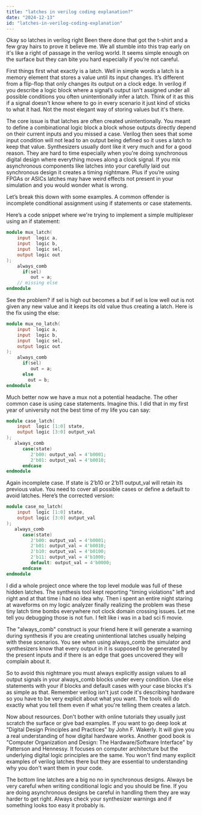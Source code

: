 ```yaml
---
title: "latches in verilog coding explanation?"
date: "2024-12-13"
id: "latches-in-verilog-coding-explanation"
---
```


Okay so latches in verilog right Been there done that got the t-shirt and a few gray hairs to prove it believe me. We all stumble into this trap early on it's like a right of passage in the verilog world. It seems simple enough on the surface but they can bite you hard especially if you’re not careful.

First things first what exactly is a latch. Well in simple words a latch is a memory element that stores a value until its input changes. It’s different from a flip-flop that only changes its output on a clock edge. In verilog if you describe a logic block where a signal’s output isn't assigned under all possible conditions you often unintentionally infer a latch. Think of it as this if a signal doesn't know where to go in every scenario it just kind of sticks to what it had. Not the most elegant way of storing values but it's there.

The core issue is that latches are often created unintentionally. You meant to define a combinational logic block a block whose outputs directly depend on their current inputs and you missed a case. Verilog then sees that some input condition will not lead to an output being defined so it uses a latch to keep that value. Synthesizers usually dont like it very much and for a good reason. They are hard to time especially when you're doing synchronous digital design where everything moves along a clock signal. If you mix asynchronous components like latches into your carefully laid out synchronous design it creates a timing nightmare. Plus if you’re using FPGAs or ASICs latches may have weird effects not present in your simulation and you would wonder what is wrong.

Let’s break this down with some examples. A common offender is incomplete conditional assignment using if statements or case statements.

Here’s a code snippet where we're trying to implement a simple multiplexer using an if statement:

```verilog
module mux_latch(
    input  logic a,
    input  logic b,
    input  logic sel,
    output logic out
);
    always_comb
      if(sel)
         out = a;
    // missing else
endmodule
```

See the problem? if sel is high out becomes a but if sel is low well out is not given any new value and it keeps its old value thus creating a latch. Here is the fix using the else:

```verilog
module mux_no_latch(
    input  logic a,
    input  logic b,
    input  logic sel,
    output logic out
);
    always_comb
      if(sel)
         out = a;
      else
        out = b;
endmodule
```

Much better now we have a mux not a potential headache. The other common case is using case statements. Imagine this. I did that in my first year of university not the best time of my life you can say:

```verilog
module case_latch(
    input  logic [1:0] state,
    output logic [3:0] output_val
);
   always_comb
      case(state)
         2'b00: output_val = 4'b0001;
         2'b01: output_val = 4'b0010;
      endcase
endmodule
```
Again incomplete case. If state is 2’b10 or 2’b11 output_val will retain its previous value. You need to cover all possible cases or define a default to avoid latches. Here’s the corrected version:

```verilog
module case_no_latch(
    input  logic [1:0] state,
    output logic [3:0] output_val
);
   always_comb
      case(state)
         2'b00: output_val = 4'b0001;
         2'b01: output_val = 4'b0010;
         2'b10: output_val = 4'b0100;
         2'b11: output_val = 4'b1000;
         default: output_val = 4'b0000;
      endcase
endmodule
```

I did a whole project once where the top level module was full of these hidden latches. The synthesis tool kept reporting "timing violations" left and right and at that time i had no idea why. Then i spent an entire night staring at waveforms on my logic analyzer finally realizing the problem was these tiny latch time bombs everywhere not clock domain crossing issues. Let me tell you debugging those is not fun. I felt like i was in a bad sci fi movie.

The "always_comb" construct is your friend here it will generate a warning during synthesis if you are creating unintentional latches usually helping with these scenarios. You see when using always_comb the simulator and synthesizers know that every output in it is supposed to be generated by the present inputs and if there is an edge that goes uncovered they will complain about it.

So to avoid this nightmare you must always explicitly assign values to all output signals in your always_comb blocks under every condition. Use else statements with your if blocks and default cases with your case blocks it's as simple as that. Remember verilog isn't just code it's describing hardware so you have to be very explicit about what you want. The tools will do exactly what you tell them even if what you're telling them creates a latch.

Now about resources. Don't bother with online tutorials they usually just scratch the surface or give bad examples. If you want to go deep look at "Digital Design Principles and Practices" by John F. Wakerly. It will give you a real understanding of how digital hardware works. Another good book is "Computer Organization and Design: The Hardware/Software Interface" by Patterson and Hennessy. It focuses on computer architecture but the underlying digital logic principles are the same. You won't find many explicit examples of verilog latches there but they are essential to understanding why you don't want them in your code.

The bottom line latches are a big no no in synchronous designs. Always be very careful when writing conditional logic and you should be fine. If you are doing asynchronous designs be careful in handling them they are way harder to get right. Always check your synthesizer warnings and if something looks too easy it probably is.
